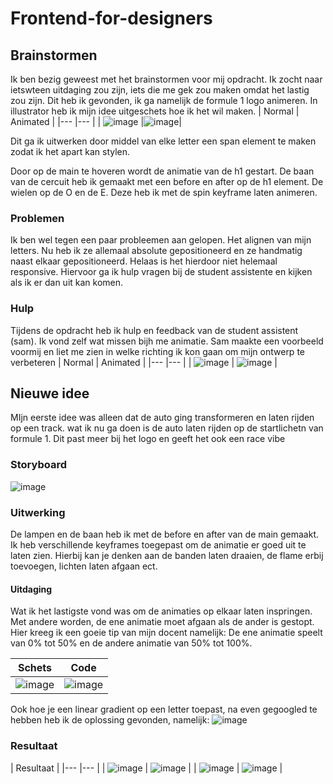 # Frontend-for-designers

## Brainstormen
Ik ben bezig geweest met het brainstormen voor mij opdracht. Ik zocht naar ietswteen uitdaging zou zijn, iets die me gek zou maken omdat het lastig zou zijn.
Dit heb ik gevonden, ik ga namelijk de formule 1 logo animeren.
In illustrator heb ik mijn idee uitgeschets hoe ik het wil maken.
|  Normal 	| Animated   	|
|---	|---	|
| ![image](https://user-images.githubusercontent.com/22005581/164483692-8756ff2a-649f-4ce4-b7df-0442374860b3.png)	|![image](https://user-images.githubusercontent.com/22005581/164485849-da32902a-c840-42f2-bca4-4619c5c326ac.png)|



 Dit ga ik uitwerken door middel van elke letter een span element te maken zodat ik het apart kan stylen.
 
 Door op de main te hoveren wordt de animatie van de h1 gestart. De baan van de cercuit heb ik gemaakt met een before en after op de h1 element.
 De wielen op de O en de E. Deze heb ik met de spin keyframe laten animeren. 
 
### Problemen
Ik ben wel tegen een paar probleemen aan gelopen. Het alignen van mijn letters. Nu heb ik ze allemaal absolute gepositioneerd en ze handmatig naast elkaar gepositioneerd.
Helaas is het hierdoor niet helemaal responsive. Hiervoor ga ik hulp vragen bij de student assistente en kijken als ik er dan uit kan komen.

### Hulp
Tijdens de opdracht heb ik hulp en feedback van de student assistent (sam). Ik vond zelf wat missen bijh me animatie. Sam maakte een voorbeeld voormij en liet me zien in welke richting ik kon gaan om mijn ontwerp te verbeteren
|  Normal 	| Animated   	|
|---	|---	|
|  ![image](https://user-images.githubusercontent.com/22005581/170097763-488353dd-4b91-4838-86a1-f50b8352a3d0.png)  	| ![image](https://user-images.githubusercontent.com/22005581/170097823-977421cf-dfe3-48e2-91f3-4aacca19c54c.png)  	|


## Nieuwe idee
MIjn eerste idee was alleen dat de auto ging transformeren en laten rijden op een track. wat ik nu ga doen is de auto laten rijden op de startlichetn van formule 1. Dit past meer bij het logo en geeft het ook een race vibe

### Storyboard
![image](https://user-images.githubusercontent.com/22005581/170098862-6bffee85-1090-4b93-841d-4f04a2df06eb.png)

### Uitwerking
De lampen en de baan heb ik met de before en after van de main gemaakt. Ik heb verschillende keyframes toegepast om de animatie er goed uit te laten zien.
Hierbij kan je denken aan de banden laten draaien, de flame erbij toevoegen, lichten laten afgaan ect.

#### Uitdaging

Wat ik het lastigste vond was om de animaties op elkaar laten inspringen. Met andere worden, de ene animatie moet afgaan als de ander is gestopt. Hier kreeg ik een goeie tip van mijn docent namelijk: De ene animatie speelt van 0% tot 50% en de andere animatie van 50% tot 100%.

|  Schets 	| Code   	|
|---	|---	|
|![image](https://user-images.githubusercontent.com/22005581/170105472-202543ed-227a-4dfc-9f36-c7e1f51fd7f9.png)	| ![image](https://user-images.githubusercontent.com/22005581/170106278-0b32ae21-6d6b-4caa-95a1-9c388671130e.png)	|

Ook hoe je een linear gradient op een letter toepast, na even gegoogled te hebben heb ik de oplossing gevonden, namelijk:
![image](https://user-images.githubusercontent.com/22005581/170106514-17d468ae-d375-43d4-ab49-deef410f9b3c.png)

### Resultaat

| Resultaat  	|
|---	|---	|
|  ![image](https://user-images.githubusercontent.com/22005581/170099419-2ea2eb11-fd4b-47c3-bd33-8202d5d1fa6e.png)   	|  ![image](https://user-images.githubusercontent.com/22005581/170099483-d73dddc4-aa9c-412c-a0c7-c902e2977ff2.png)  	|
| ![image](https://user-images.githubusercontent.com/22005581/170099681-054f1081-46d6-4fb7-94ef-7fbc6758cae4.png)   	|  ![image](https://user-images.githubusercontent.com/22005581/170099772-0c5a9c3c-5e6d-4dc6-a5da-07a0126107a3.png)  	|
